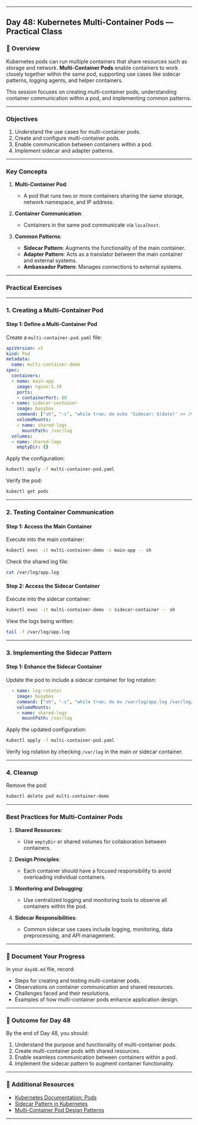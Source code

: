 ﻿---

## Day 48: Kubernetes Multi-Container Pods — Practical Class

### 📘 Overview

Kubernetes pods can run multiple containers that share resources such as storage and network. **Multi-Container Pods** enable containers to work closely together within the same pod, supporting use cases like sidecar patterns, logging agents, and helper containers.

This session focuses on creating multi-container pods, understanding container communication within a pod, and implementing common patterns.

---

### Objectives

1. Understand the use cases for multi-container pods.
2. Create and configure multi-container pods.
3. Enable communication between containers within a pod.
4. Implement sidecar and adapter patterns.

---

### Key Concepts

1. **Multi-Container Pod**:
   - A pod that runs two or more containers sharing the same storage, network namespace, and IP address.

2. **Container Communication**:
   - Containers in the same pod communicate via `localhost`.

3. **Common Patterns**:
   - **Sidecar Pattern**: Augments the functionality of the main container.
   - **Adapter Pattern**: Acts as a translator between the main container and external systems.
   - **Ambassador Pattern**: Manages connections to external systems.

---

### Practical Exercises

---

### 1. Creating a Multi-Container Pod

#### Step 1: Define a Multi-Container Pod
Create a `multi-container-pod.yaml` file:
```yaml
apiVersion: v1
kind: Pod
metadata:
  name: multi-container-demo
spec:
  containers:
  - name: main-app
    image: nginx:1.19
    ports:
    - containerPort: 80
  - name: sidecar-container
    image: busybox
    command: ["sh", "-c", "while true; do echo 'Sidecar: $(date)' >> /var/log/app.log; sleep 5; done"]
    volumeMounts:
    - name: shared-logs
      mountPath: /var/log
  volumes:
  - name: shared-logs
    emptyDir: {}
```

Apply the configuration:
```bash
kubectl apply -f multi-container-pod.yaml
```

Verify the pod:
```bash
kubectl get pods
```

---

### 2. Testing Container Communication

#### Step 1: Access the Main Container
Execute into the main container:
```bash
kubectl exec -it multi-container-demo -c main-app -- sh
```

Check the shared log file:
```bash
cat /var/log/app.log
```

#### Step 2: Access the Sidecar Container
Execute into the sidecar container:
```bash
kubectl exec -it multi-container-demo -c sidecar-container -- sh
```

View the logs being written:
```bash
tail -f /var/log/app.log
```

---

### 3. Implementing the Sidecar Pattern

#### Step 1: Enhance the Sidecar Container
Update the pod to include a sidecar container for log rotation:
```yaml
  - name: log-rotator
    image: busybox
    command: ["sh", "-c", "while true; do mv /var/log/app.log /var/log/app-$(date +%s).log; sleep 60; done"]
    volumeMounts:
    - name: shared-logs
      mountPath: /var/log
```

Apply the updated configuration:
```bash
kubectl apply -f multi-container-pod.yaml
```

Verify log rotation by checking `/var/log` in the main or sidecar container.

---

### 4. Cleanup

Remove the pod:
```bash
kubectl delete pod multi-container-demo
```

---

### Best Practices for Multi-Container Pods

1. **Shared Resources**:
   - Use `emptyDir` or shared volumes for collaboration between containers.

2. **Design Principles**:
   - Each container should have a focused responsibility to avoid overloading individual containers.

3. **Monitoring and Debugging**:
   - Use centralized logging and monitoring tools to observe all containers within the pod.

4. **Sidecar Responsibilities**:
   - Common sidecar use cases include logging, monitoring, data preprocessing, and API management.

---

### 📝 Document Your Progress

In your `day48.md` file, record:
- Steps for creating and testing multi-container pods.
- Observations on container communication and shared resources.
- Challenges faced and their resolutions.
- Examples of how multi-container pods enhance application design.

---

### 🎯 Outcome for Day 48

By the end of Day 48, you should:
1. Understand the purpose and functionality of multi-container pods.
2. Create multi-container pods with shared resources.
3. Enable seamless communication between containers within a pod.
4. Implement the sidecar pattern to augment container functionality.

---

### 🔗 Additional Resources

- [Kubernetes Documentation: Pods](https://kubernetes.io/docs/concepts/workloads/pods/)
- [Sidecar Pattern in Kubernetes](https://kubernetes.io/docs/concepts/architecture/patterns/#sidecar-pattern)
- [Multi-Container Pod Design Patterns](https://kubernetes.io/docs/tasks/access-application-cluster/communicate-containers-same-pod/)

---